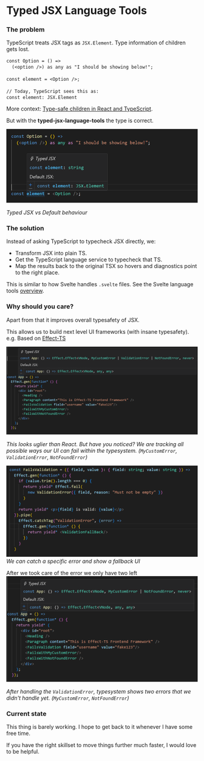 # Typed JSX Language Tools

### The problem
TypeScript treats JSX tags as `JSX.Element`. Type information of children gets lost.

```tsx
const Option = () =>
  (<option />) as any as "I should be showing below!";

const element = <Option />;

// Today, TypeScript sees this as:
const element: JSX.Element
```
More context: [Type-safe children in React and TypeScript](https://www.totaltypescript.com/type-safe-children-in-react-and-typescript).


But with the **typed-jsx-language-tools** the type is correct.

![test](images/option-typed-vs-default.png)

_Typed JSX vs Default behaviour_

### The solution
Instead of asking TypeScript to typecheck JSX directly, we:
- Transform JSX into plain TS.
- Get the TypeScript language service to typecheck that TS.
- Map the results back to the original TSX so hovers and diagnostics point to the right place.

This is similar to how Svelte handles `.svelte` files. See the Svelte language tools [overview](https://github.com/sveltejs/language-tools/blob/master/docs/internal/overview.md).


### Why should you care?
Apart from that it improves overall typesafety of JSX.

This allows us to build next level UI frameworks (with insane typesafety).
e.g. Based on [Effect-TS](https://effect.website/)

![Effect-TS-framework](images/app-global-errors.png)

_This looks uglier than React. But have you noticed? We are tracking all
possible ways our UI can fail within the typesystem. (`MyCustomError`, `ValidationError`, `NotFoundError`)_


![show-fallback](images/catch-specific-error.png)
_We can catch a specific error and show a fallback UI_

After we took care of the error we only have two left
![two-errors-left](images/app-after-catching-error.png)

_After handling the `ValidationError`, typesystem shows two errors that we didn't handle yet. (`MyCustomError`, `NotFoundError`)_

### Current state
This thing is barely working. I hope to get back to it whenever I have some free time.

If you have the right skillset to move things further much faster, I would love to be helpful.